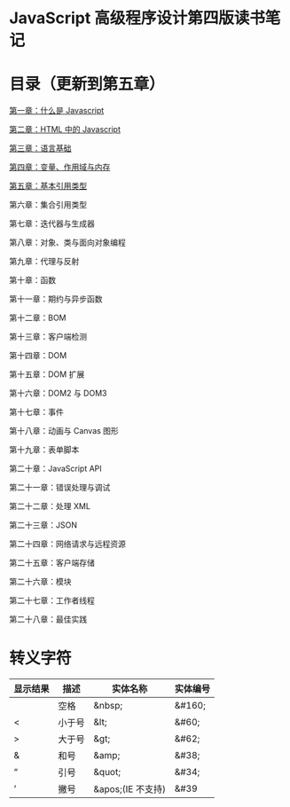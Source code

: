 # JavaScript 高级程序设计第四版读书笔记

# 目录（更新到第五章）

[第一章：什么是 Javascript](Chapter1.md)

[第二章：HTML 中的 Javascript](Chapter2.md)

[第三章：语言基础](Chapter3.md)

[第四章：变量、作用域与内存](Chapter4.md)

[第五章：基本引用类型](Chapter5.md)

第六章：集合引用类型

第七章：迭代器与生成器

第八章：对象、类与面向对象编程

第九章：代理与反射

第十章：函数

第十一章：期约与异步函数

第十二章：BOM

第十三章：客户端检测

第十四章：DOM

第十五章：DOM 扩展

第十六章：DOM2 与 DOM3

第十七章：事件

第十八章：动画与 Canvas 图形

第十九章：表单脚本

第二十章：JavaScript API

第二十一章：错误处理与调试

第二十二章：处理 XML

第二十三章：JSON

第二十四章：网络请求与远程资源

第二十五章：客户端存储

第二十六章：模块

第二十七章：工作者线程

第二十八章：最佳实践

# 转义字符

| 显示结果 | 描述   | 实体名称           | 实体编号 |
| -------- | ------ | ------------------ | -------- |
|          | 空格   | \&nbsp;            | \&#160;  |
| <        | 小于号 | \&lt;              | \&#60;   |
| >        | 大于号 | \&gt;              | \&#62;   |
| &        | 和号   | \&amp;             | \&#38;   |
| “        | 引号   | \&quot;            | \&#34;   |
| ‘        | 撇号   | \&apos;(IE 不支持) | \&#39    |
